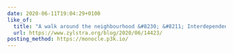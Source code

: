 ```yaml
---
date: 2020-06-11T19:04:29+0100
like_of:
  title: "A walk around the neighbourhood &#8230; &#8211; Interdependent Thoughts"
  url: https://www.zylstra.org/blog/2020/06/14423/
posting_method: https://monocle.p3k.io/
---
```

